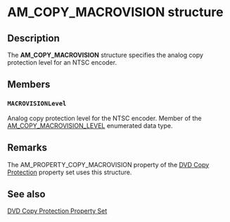 # AM_COPY_MACROVISION structure

## Description

The **AM_COPY_MACROVISION** structure specifies the analog copy protection level for an NTSC encoder.

## Members

### `MACROVISIONLevel`

Analog copy protection level for the NTSC encoder. Member of the [AM_COPY_MACROVISION_LEVEL](https://learn.microsoft.com/previous-versions/ms778997(v=vs.85)) enumerated data type.

## Remarks

The AM_PROPERTY_COPY_MACROVISION property of the [DVD Copy Protection](https://learn.microsoft.com/windows/desktop/DirectShow/dvd-copy-protection-property-set) property set uses this structure.

## See also

[DVD Copy Protection Property Set](https://learn.microsoft.com/windows/desktop/DirectShow/dvd-copy-protection-property-set)